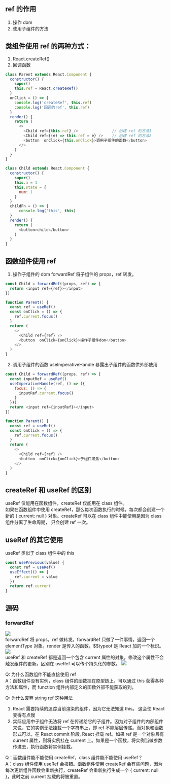 ## ref 的作用 ##
1. 操作 dom
2. 使用子组件的方法

## 类组件使用 ref 的两种方式： ##
1. React.createRef() 
2. 回调函数
```js
class Parent extends React.Component {
  constructor() {
    super()
    this.ref = React.createRef()
  }
  onClick = () => {
    console.log('createRef', this.ref)
    console.log('回调的ref', this.ref)
  }
  render() {
    return (
      <>
        <Child ref={this.ref} />               // 创建 ref 的方法1
        <Child ref={(e) => this.ref = e} />    // 创建 ref 的方法2
        <button  onClick={this.onClick}>调用子组件的函数</button>
      </>
    )
  }
}

class Child extends React.Component {
  constructor() {
    super()
    this.a = 1
    this.state = {
      num: 1
    }
  }
  childFn = () => {
      console.log('this', this)
  }
  render() {
    return (
      <button>child</button>
    )
  }
}

```

## 函数组件使用 ref ##
1. 操作子组件的 dom
forwardRef 将子组件的 props，ref 转发。
```js
const Child = forwardRef((props, ref) => {
  return <input ref={ref}></input>
})

function Parent() {
  const ref = useRef()
  const onClick = () => {
    ref.current.focus()
  }
  return (
    <>
      <Child ref={ref} />
      <button  onClick={onClick}>操作子组件dom</button>
    </>
  )
}
```
2. 调用子组件的函数
useImperativeHandle 暴露出子组件的函数供外部使用
```js
const Child = forwardRef((props, ref) => {
  const inputRef = useRef()
  useImperativeHandle(ref, () => ({
    focus: () => {
      inputRef.current.focus()
    }
  }))
  return <input ref={inputRef}></input>
})

function Parent() {
  const ref = useRef()  
  const onClick = () => {
    ref.current.focus()
  }
  return (
    <>
      <Child ref={ref} />
      <button  onClick={onClick}>子组件聚焦</button>
    </>
  )
}
```
## createRef 和 useRef 的区别 ##    
useRef 仅能用在函数组件，createRef 仅能用在 class 组件。    
如果在函数组件中使用 createRef，那么每次函数执行的时候，每次都会创建一个新的 { current: null } 对象。createRef 可以在 class 组件中能使用是因为 class 组件分离了生命周期， 只会创建 ref 一次。

## useRef 的其它使用 ##   
useRef 类似于 class 组件中的 this
```js
const usePrevious(value) {
  const ref = useRef()
  useEffect(() => {
    ref.current = value
  })
  return ref.current
}
```

## 源码 ##      
### forwardRef          
![](/images/react/forwardRef.png)     
forwardRef 将 props，ref 做转发。forwardRef 只做了一件事情，返回一个 elementType 对象。render 是传入的函数，$$typeof 是 React 加的一个标识。
![](/images/react/createRef.png)     
useRef 和 createRef 都是返回一个包含 current  属性的对象，修改这个属性不会触发组件的更新。区别在 useRef 可以传个持久化的参数。
![](/images/react/useRef.png)     

Q: 为什么函数组件不能直接使用 ref    
A：函数组件没有实例，class 组件的函数挂在原型链上，可以通过 this 获得各种方法和属性，而 function 组件内部定义的函数外部不能获取的到。     


Q: 为什么废弃 string ref 这种用法
1. React 需要持续的追踪当前渲染的组件，因为它无法知道 this。 这会使 React 变得有点慢
2. 实际应用中子组件无法将 ref 在传递给它的子组件。因为对子组件的内部组件来说，它的实例无法挂载一个字符串上，即 ref 不能层层传递。而对象和函数形式可以，在 React commit 阶段, React 挂载 ref。如果 ref 是一个对象且有 current 属性，则将实例挂在 current 上。如果是一个函数，将实例当做参数传进去，执行函数将实例挂载。 


Q：函数组件能不能使用 createRef，class 组件能不能使用 useRef？     
A：class 组件使用 useRef 会报错。函数组件使用 createRef 会有些问题，因为每次更新组件函数会重新执行，createRef 会重新执行生成一个 { current: null }，此时之前 current 挂载的将被重置。      



